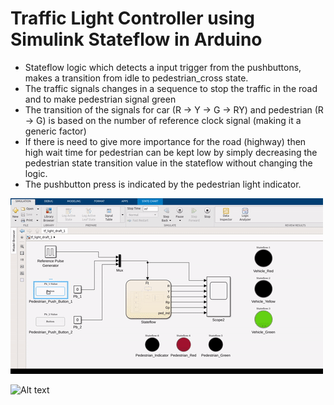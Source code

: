 # Traffic Light Controller using Simulink Stateflow in Arduino
- Stateflow logic which detects a input trigger from the pushbuttons, makes a transition from idle to pedestrian_cross state.
- The traffic signals changes in a sequence to stop the traffic in the road and to make pedestrian signal green 
- The transition of the signals for car (R -> Y -> G -> RY) and pedestrian (R -> G) is based on the number of reference clock signal (making it a generic factor)
- If there is need to give more importance for the road (highway) then high wait time for pedestrian can be kept low by simply decreasing the pedestrian state transition value in the stateflow without changing the logic.
- The pushbutton press is indicated by the pedestrian light indicator.
 
 
![Alt text](/Traffic_light_controller/tf_light_arduino.gif)

![Alt text](/Traffic_light_controller/tf_light.gif)
